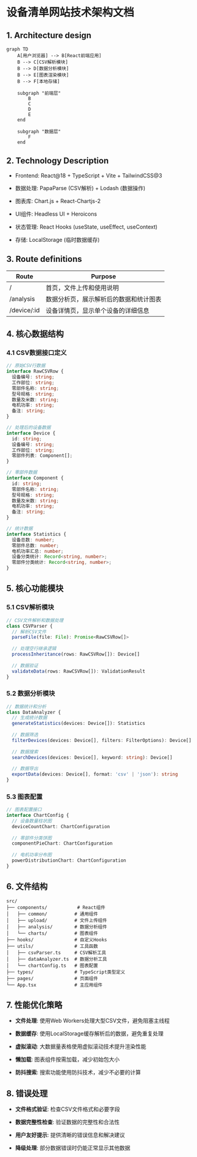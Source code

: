# 设备清单网站技术架构文档

## 1. Architecture design

```mermaid
graph TD
    A[用户浏览器] --> B[React前端应用]
    B --> C[CSV解析模块]
    B --> D[数据分析模块]
    B --> E[图表渲染模块]
    B --> F[本地存储]
    
    subgraph "前端层"
        B
        C
        D
        E
    end
    
    subgraph "数据层"
        F
    end
```

## 2. Technology Description

* Frontend: React\@18 + TypeScript + Vite + TailwindCSS\@3

* 数据处理: PapaParse (CSV解析) + Lodash (数据操作)

* 图表库: Chart.js + React-Chartjs-2

* UI组件: Headless UI + Heroicons

* 状态管理: React Hooks (useState, useEffect, useContext)

* 存储: LocalStorage (临时数据缓存)

## 3. Route definitions

| Route       | Purpose             |
| ----------- | ------------------- |
| /           | 首页，文件上传和使用说明        |
| /analysis   | 数据分析页，展示解析后的数据和统计图表 |
| /device/:id | 设备详情页，显示单个设备的详细信息   |

## 4. 核心数据结构

### 4.1 CSV数据接口定义

```typescript
// 原始CSV行数据
interface RawCSVRow {
  设备编号: string;
  工作部位: string;
  零部件名称: string;
  型号规格: string;
  数量及米数: string;
  电机功率: string;
  备注: string;
}

// 处理后的设备数据
interface Device {
  id: string;
  设备编号: string;
  工作部位: string;
  零部件列表: Component[];
}

// 零部件数据
interface Component {
  id: string;
  零部件名称: string;
  型号规格: string;
  数量及米数: string;
  电机功率: string;
  备注: string;
}

// 统计数据
interface Statistics {
  设备总数: number;
  零部件总数: number;
  电机功率汇总: number;
  设备分类统计: Record<string, number>;
  零部件分类统计: Record<string, number>;
}
```

## 5. 核心功能模块

### 5.1 CSV解析模块

```typescript
// CSV文件解析和数据处理
class CSVParser {
  // 解析CSV文件
  parseFile(file: File): Promise<RawCSVRow[]>
  
  // 处理空行继承逻辑
  processInheritance(rows: RawCSVRow[]): Device[]
  
  // 数据验证
  validateData(rows: RawCSVRow[]): ValidationResult
}
```

### 5.2 数据分析模块

```typescript
// 数据统计和分析
class DataAnalyzer {
  // 生成统计数据
  generateStatistics(devices: Device[]): Statistics
  
  // 数据筛选
  filterDevices(devices: Device[], filters: FilterOptions): Device[]
  
  // 数据搜索
  searchDevices(devices: Device[], keyword: string): Device[]
  
  // 数据导出
  exportData(devices: Device[], format: 'csv' | 'json'): string
}
```

### 5.3 图表配置

```typescript
// 图表配置接口
interface ChartConfig {
  // 设备数量柱状图
  deviceCountChart: ChartConfiguration
  
  // 零部件分类饼图
  componentPieChart: ChartConfiguration
  
  // 电机功率分布图
  powerDistributionChart: ChartConfiguration
}
```

## 6. 文件结构

```
src/
├── components/           # React组件
│   ├── common/          # 通用组件
│   ├── upload/          # 文件上传组件
│   ├── analysis/        # 数据分析组件
│   └── charts/          # 图表组件
├── hooks/               # 自定义Hooks
├── utils/               # 工具函数
│   ├── csvParser.ts     # CSV解析工具
│   ├── dataAnalyzer.ts  # 数据分析工具
│   └── chartConfig.ts   # 图表配置
├── types/               # TypeScript类型定义
├── pages/               # 页面组件
└── App.tsx              # 主应用组件
```

## 7. 性能优化策略

* **文件处理**: 使用Web Workers处理大型CSV文件，避免阻塞主线程

* **数据缓存**: 使用LocalStorage缓存解析后的数据，避免重复处理

* **虚拟滚动**: 大数据量表格使用虚拟滚动技术提升渲染性能

* **懒加载**: 图表组件按需加载，减少初始包大小

* **防抖搜索**: 搜索功能使用防抖技术，减少不必要的计算

## 8. 错误处理

* **文件格式验证**: 检查CSV文件格式和必要字段

* **数据完整性检查**: 验证数据的完整性和合法性

* **用户友好提示**: 提供清晰的错误信息和解决建议

* **降级处理**: 部分数据错误时仍能正常显示其他数据

